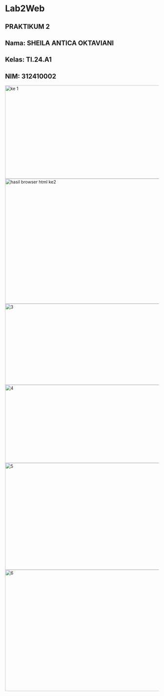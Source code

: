 # Lab2Web
## PRAKTIKUM 2
## Nama: SHEILA ANTICA OKTAVIANI
## Kelas: TI.24.A1
## NIM: 312410002

<img width="948" height="306" alt="ke 1" src="https://github.com/user-attachments/assets/5adc31f5-f074-496c-accc-e6af9d2a5512" />


<img width="958" height="410" alt="hasil browser html ke2" src="https://github.com/user-attachments/assets/0df3bc24-d839-4a9a-9cd8-19f5516bbe0f" />


<img width="953" height="266" alt="3" src="https://github.com/user-attachments/assets/3b6f8187-0f2d-4dec-b7c8-251c5607cae8" />


<img width="958" height="256" alt="4" src="https://github.com/user-attachments/assets/95a4849f-2386-48ac-b593-16520e9c5c6c" />


<img width="955" height="350" alt="5" src="https://github.com/user-attachments/assets/10caafb6-6d6b-4199-aae4-5e7a7edfd534" />


<img width="956" height="398" alt="6" src="https://github.com/user-attachments/assets/e70f08c9-b728-426a-ac7b-7407f305f079" />
